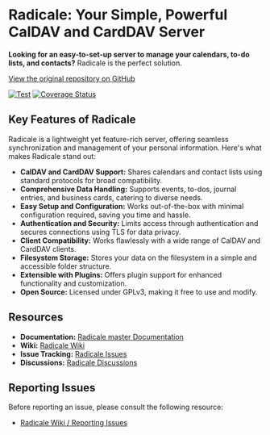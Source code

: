 # Radicale: Your Simple, Powerful CalDAV and CardDAV Server

**Looking for an easy-to-set-up server to manage your calendars, to-do lists, and contacts?** Radicale is the perfect solution.

[View the original repository on GitHub](https://github.com/Kozea/Radicale)

[![Test](https://github.com/Kozea/Radicale/actions/workflows/test.yml/badge.svg?branch=master)](https://github.com/Kozea/Radicale/actions/workflows/test.yml)
[![Coverage Status](https://coveralls.io/repos/github/Kozea/Radicale/badge.svg?branch=master)](https://coveralls.io/github/Kozea/Radicale?branch=master)

## Key Features of Radicale

Radicale is a lightweight yet feature-rich server, offering seamless synchronization and management of your personal information.  Here's what makes Radicale stand out:

*   **CalDAV and CardDAV Support:** Shares calendars and contact lists using standard protocols for broad compatibility.
*   **Comprehensive Data Handling:** Supports events, to-dos, journal entries, and business cards, catering to diverse needs.
*   **Easy Setup and Configuration:** Works out-of-the-box with minimal configuration required, saving you time and hassle.
*   **Authentication and Security:** Limits access through authentication and secures connections using TLS for data privacy.
*   **Client Compatibility:** Works flawlessly with a wide range of CalDAV and CardDAV clients.
*   **Filesystem Storage:** Stores your data on the filesystem in a simple and accessible folder structure.
*   **Extensible with Plugins:** Offers plugin support for enhanced functionality and customization.
*   **Open Source:** Licensed under GPLv3, making it free to use and modify.

## Resources

*   **Documentation:** [Radicale master Documentation](https://radicale.org/master.html)
*   **Wiki:** [Radicale Wiki](https://github.com/Kozea/Radicale/wiki)
*   **Issue Tracking:** [Radicale Issues](https://github.com/Kozea/Radicale/issues)
*   **Discussions:** [Radicale Discussions](https://github.com/Kozea/Radicale/discussions)

## Reporting Issues

Before reporting an issue, please consult the following resource:

*   [Radicale Wiki / Reporting Issues](https://github.com/Kozea/Radicale/wiki/01-‐-Reporting-Issues)